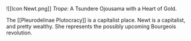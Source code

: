 ![[Icon Newt.png]]
*Trope:* A Tsundere Ojousama with a Heart of Gold.

The [[Pleurodelinae Plutocracy]] is a capitalist place. Newt is a capitalist, and pretty wealthy. She represents the possibly upcoming Bourgeois revolution.